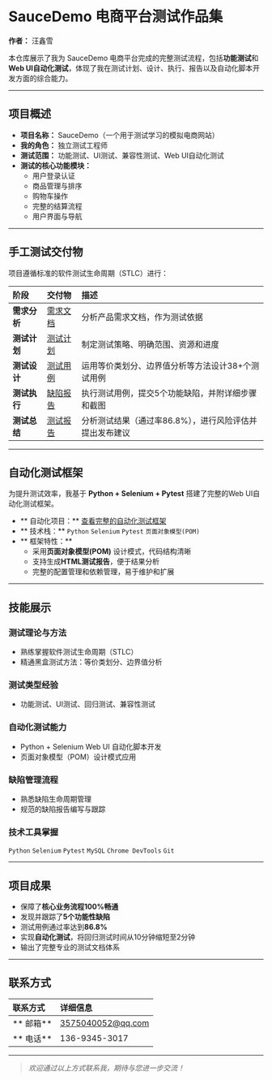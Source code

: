# SauceDemo 电商平台测试作品集

**作者：** 汪鑫雪 

本仓库展示了我为 SauceDemo 电商平台完成的完整测试流程，包括**功能测试**和**Web UI自动化测试**，体现了我在测试计划、设计、执行、报告以及自动化脚本开发方面的综合能力。

---

##  项目概述

- **项目名称：** SauceDemo（一个用于测试学习的模拟电商网站）
- **我的角色：** 独立测试工程师  
- **测试范围：** 功能测试、UI测试、兼容性测试、Web UI自动化测试
- **测试的核心功能模块：**
  -  用户登录认证
  -  商品管理与排序
  -  购物车操作
  -  完整的结算流程
  -  用户界面与导航

---

##  手工测试交付物

项目遵循标准的软件测试生命周期（STLC）进行：

| 阶段 | 交付物 | 描述 |
| :--- | :--- | :--- |
| **需求分析** | [需求文档](./SauceDemo_Requirements.pdf) | 分析产品需求文档，作为测试依据 |
| **测试计划** | [测试计划](./SauceDemo_Test_Plan.pdf) | 制定测试策略、明确范围、资源和进度 |
| **测试设计** | [测试用例](./SauceDemo_Test_Cases.xlsx) | 运用等价类划分、边界值分析等方法设计38+个测试用例 |
| **测试执行** | [缺陷报告](./SauceDemo_Bug_Reports.xlsx) | 执行测试用例，提交5个功能缺陷，并附详细步骤和截图 |
| **测试总结** | [测试报告](./SauceDemo_Test_Report.pdf) | 分析测试结果（通过率86.8%），进行风险评估并提出发布建议 |

---

##  自动化测试框架

为提升测试效率，我基于 **Python + Selenium + Pytest** 搭建了完整的Web UI自动化测试框架。

- ** 自动化项目：** [查看完整的自动化测试框架](./sauce_demo_automation/)
- ** 技术栈：** `Python` `Selenium` `Pytest` `页面对象模型(POM)`
- ** 框架特性：**
  - 采用**页面对象模型(POM)** 设计模式，代码结构清晰
  - 支持生成**HTML测试报告**，便于结果分析
  - 完整的配置管理和依赖管理，易于维护和扩展

---

##  技能展示

### 测试理论与方法
- 熟练掌握软件测试生命周期（STLC）
- 精通黑盒测试方法：等价类划分、边界值分析

### 测试类型经验  
- 功能测试、UI测试、回归测试、兼容性测试

### 自动化测试能力
- Python + Selenium Web UI 自动化脚本开发
- 页面对象模型（POM）设计模式应用

### 缺陷管理流程
- 熟悉缺陷生命周期管理
- 规范的缺陷报告编写与跟踪

### 技术工具掌握
`Python` `Selenium` `Pytest` `MySQL` `Chrome DevTools` `Git`

---

##  项目成果

-  保障了**核心业务流程100%畅通**
-  发现并跟踪了**5个功能性缺陷**
-  测试用例通过率达到**86.8%**
-  实现**自动化测试**，将回归测试时间从10分钟缩短至2分钟
-  输出了完整专业的测试文档体系

---

##  联系方式

| 联系方式 | 详细信息 |
| :--- | :--- |
| ** 邮箱** | 3575040052@qq.com |
| ** 电话** | 136-9345-3017 |

---

>  *欢迎通过以上方式联系我，期待与您进一步交流！*
